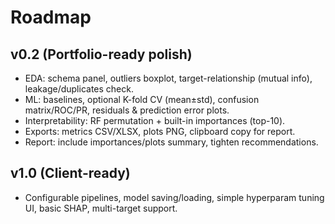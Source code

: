 # Roadmap

## v0.2 (Portfolio-ready polish)
- EDA: schema panel, outliers boxplot, target-relationship (mutual info), leakage/duplicates check.
- ML: baselines, optional K-fold CV (mean±std), confusion matrix/ROC/PR, residuals & prediction error plots.
- Interpretability: RF permutation + built-in importances (top-10).
- Exports: metrics CSV/XLSX, plots PNG, clipboard copy for report.
- Report: include importances/plots summary, tighten recommendations.

## v1.0 (Client-ready)
- Configurable pipelines, model saving/loading, simple hyperparam tuning UI, basic SHAP, multi-target support.
